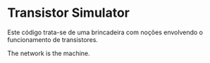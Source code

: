# Transistor Simulator

Este código trata-se de uma brincadeira com noções envolvendo o funcionamento de transistores.

The network is the machine.


